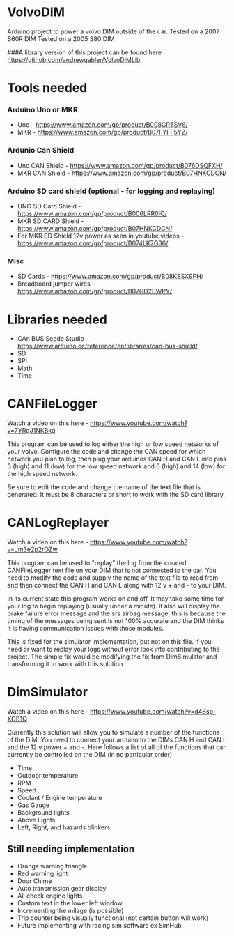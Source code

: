 # VolvoDIM
Arduino project to power a volvo DIM outside of the car.
Tested on a 2007 S60R DIM
Tested on a 2005 S80 DIM

###A library version of this project can be found here https://github.com/andrewgabler/VolvoDIMLib

# Tools needed 
### Arduino Uno or MKR
- Uno - https://www.amazon.com/gp/product/B008GRTSV6/
- MKR - https://www.amazon.com/gp/product/B07FYFF5YZ/
### Ardunio Can Shield
- Uno CAN Shield - https://www.amazon.com/gp/product/B076DSQFXH/
- MKR CAN Shield - https://www.amazon.com/gp/product/B07HNKCDCN/
### Arduino SD card shield (optional - for logging and replaying)
- UNO SD Card Shield - https://www.amazon.com/gp/product/B006LRR0IQ/
- MKR SD CARD Shield - https://www.amazon.com/gp/product/B07HNKCDCN/
- For MKR SD Shield 12v power as seen in youtube videos - https://www.amazon.com/gp/product/B074LK7G86/
### Misc
- SD Cards - https://www.amazon.com/gp/product/B08KSSX9PH/
- Breadboard jumper wires - https://www.amazon.com/gp/product/B07GD2BWPY/

# Libraries needed 
- CAn BUS Seede Studio https://www.arduino.cc/reference/en/libraries/can-bus-shield/
- SD
- SPI
- Math
- Time

# CANFileLogger
Watch a video on this here - https://www.youtube.com/watch?v=7YRgJ1NKBkg

This program can be used to log either the high or low speed networks of your volvo. 
Configure the code and change the CAN speed for which network you plan to log, then plug your arduinos CAN H and CAN L into pins 3 (high) and 11 (low) for the low speed network and 6 (high) and 14 (low) for the high speed network.

Be sure to edit the code and change the name of the text file that is generated. It must be 8 characters or short to work with the SD card library.

# CANLogReplayer
Watch a video on this here - https://www.youtube.com/watch?v=Jm3e2p2rOZw

This program can be used to "replay" the log from the created CANFileLogger text file on your DIM that is not connected to the car.
You need to modify the code and supply the name of the text file to read from and then connect the CAN H and CAN L along with 12 v + and - to your DIM.

In its current state this program works on and off. It may take some time for your log to begin replaying (usually under a minute).
It also will display the brake failure error message and the srs airbag message, this is because the timing of the messages being sent is not 100% accurate and the DIM thinks it is having communication issues with those modules.

This is fixed for the simulator implementation, but not on this file. If you need or want to replay your logs without error look into contributing to the project. The simple fix would be modifying the fix from DimSimulator and transforming it to work with this solution.

# DimSimulator
Watch a video on this here - https://www.youtube.com/watch?v=d4Ssp-XOB1Q

Currently this solution will allow you to simulate a number of the functions of the DIM. You need to connect your arduino to the DIMs CAN H and CAN L and the 12 v power + and -. 
Here follows a list of all of the functions that can currently be controlled on the DIM (in no particular order)
- Time
- Outdoor temperature
- RPM
- Speed
- Coolant / Engine temperature
- Gas Gauge
- Background lights 
- Above Lights
- Left, Right, and hazards blinkers

## Still needing implementation
- Orange warning triangle
- Red warning light
- Door Chime
- Auto transmission gear display
- All check engine lights
- Custom text in the lower left window
- Incrementing the milage (is possible)
- Trip counter being visually functional (not certain button will work)
- Future implementing with racing sim software ex SimHub

